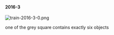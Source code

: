 #### 2016-3
![train-2016-3-0.png](https://github.com/lil-lab/nlvr/raw/master/nlvr/train/images/65/train-2016-3-0.png "train-2016-3-0.png")

one of the grey square contains exactly six objects